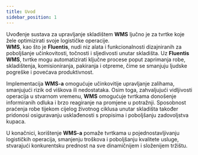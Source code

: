 ```yaml
---
title: Uvod
sidebar_position: 1
---
```


Uvođenje sustava za upravljanje skladištem **WMS** ljučno je za tvrtke koje žele optimizirati svoje logističke operacije.   
**WMS**, kao što je **Fluentis**, nudi niz alata i funkcionalnosti dizajniranih za poboljšanje učinkovitosti, točnosti i sljedivosti unutar skladišta. Uz **Fluentis WMS**, tvrtke mogu automatizirati ključne procese poput zaprimanja robe, skladištenja, komisioniranja, pakiranja i otpreme, čime se smanjuju ljudske pogreške i povećava produktivnost.

Implementacija **WMS-a** omogućuje učinkovitije upravljanje zalihama, smanjujući rizik od viškova ili nedostataka. Osim toga, zahvaljujući vidljivosti operacija u stvarnom vremenu,  **WMS** omogućuje tvrtkama donošenje informiranih odluka i brzo reagiranje na promjene u potražnji. Sposobnost praćenja robe tijekom cijelog životnog ciklusa unutar skladišta također pridonosi osiguravanju usklađenosti s propisima i poboljšanju zadovoljstva kupaca.

U konačnici, korištenje **WMS-a** pomaže tvrtkama u pojednostavljivanju logističkih operacija, smanjenju troškova i poboljšanju kvalitete usluge, stvarajući konkurentsku prednost na sve dinamičnijem i složenijem tržištu.